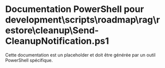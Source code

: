 # Documentation PowerShell pour development\scripts\roadmap\rag\restore\cleanup\Send-CleanupNotification.ps1

Cette documentation est un placeholder et doit être générée par un outil PowerShell spécifique.
